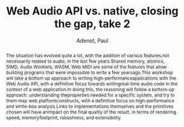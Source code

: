---
title: "Web Audio API vs. native, closing the gap, take 2"
abstract: "The situation has evolved quite a lot, with the addition of various features,not necessarily related to audio, in the last few years.Shared memory, atomics, SIMD, Audio Worklets, WASM, Web MIDI are some of the features that allow building programs that were impossible to write a few yearsago.This workshop will take a bottom up approach to writing high-performanceapplications with the Web Audio API, with a definitive focus towards writingreal-time audio code in the context of a web application.In doing this, the reasoning will follow a bottom-up approach: understanding theproperties needed for a specific system, and try to them map web platformconstructs, with a definitive focus on high-performance and white-box analysis.Links to implementations themselves and the primitives chosen will have animpact on the final quality of the result, in terms of rendering speed, memoryfootprint, robustness, and extensibility."
address: "Trondheim, Norway"
booktitle: "Proceedings of the International Web Audio Conference"
editor: "Xambó, Anna and Martín, Sara R. and Roma, Gerard"
month: "December"
publisher: "NTNU"
series: "WAC '19"
pages: "178--179"
ID: "78"
author: "Adenot, Paul"
webAuthor: "Paul Adenot"
track: "Workshop"
year: "2019"
tags: year2019
media: https://youtu.be/x3npwjDvM4I
pdflink: "/_data/papers/pdf/2019/2019_78.pdf"
ISSN: "2663-5844"
---